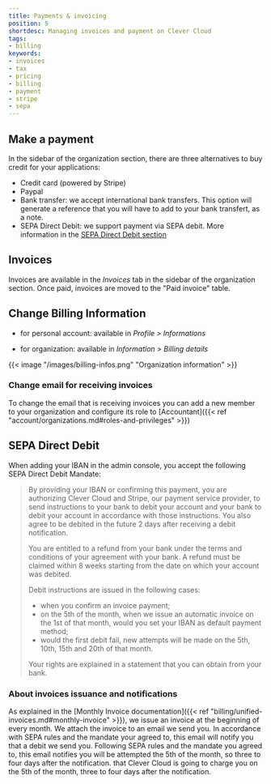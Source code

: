 ```yaml
---
title: Payments & invoicing
position: 5
shortdesc: Managing invoices and payment on Clever Cloud
tags:
- billing
keywords:
- invoices
- tax
- pricing
- billing
- payment
- stripe
- sepa
---
```


## Make a payment

In the sidebar of the organization section, there are three alternatives to buy credit for your applications:

* Credit card (powered by Stripe)
* Paypal
* Bank transfer: we accept international bank transfers. This option will generate a reference that you will have to add to your bank transfert, as a note.
* SEPA Direct Debit: we support payment via SEPA debit. More information in the [SEPA Direct Debit section](#sepa-direct-debit)


## Invoices

Invoices are available in the *Invoices* tab in the sidebar of the organization section. Once paid, invoices are moved to the "Paid invoice" table.

## Change Billing Information

* for personal account: available in *Profile > Informations*

* for organization: available in *Information > Billing details*

{{< image "/images/billing-infos.png" "Organization information" >}}

### Change email for receiving invoices

To change the email that is receiving invoices you can add a new member to your organization and configure its role to [Accountant]({{< ref "account/organizations.md#roles-and-privileges" >}})

## SEPA Direct Debit

When adding your IBAN in the admin console, you accept the following SEPA Direct Debit
Mandate:

> By providing your IBAN or confirming this payment, you are authorizing Clever Cloud and
> Stripe, our payment service provider, to send instructions to your bank to debit your
> account and your bank to debit your account in accordance with those instructions.
> You also agree to be debited in the future 2 days after receiving a debit notification.
>
> You are entitled to a refund from your bank under the terms and conditions of your
> agreement with your bank. A refund must be claimed within 8 weeks starting from the date
> on which your account was debited.
>
> Debit instructions are issued in the following cases:
>
> <ul>
>    <li>when you confirm an invoice payment;</li>
>    <li>on the 5th of the month, when we issue an automatic invoice on
>       the 1st of that month, would you set your IBAN as default payment method;</li>
>    <li>would the first debit fail, new attempts will be made on the 5th, 10th, 15th and
>       20th of that month.</li>
> </ul>
> Your rights are explained in a statement that you can obtain from your bank.

### About invoices issuance and notifications

As explained in the [Monthly Invoice documentation]({{< ref "billing/unified-invoices.md#monthly-invoice" >}}),
we issue an invoice at the beginning of every month. We attach the invoice to an email we send you. In accordance with SEPA rules and the mandate your agreed to, this email will notify you that a debit we send you. 
Following SEPA rules and the mandate you agreed to, this email notifies you will be attempted the 5th of the month, so three to four days after the notification. that Clever Cloud is going to charge you on the 5th of the month, three to four days after
the notification.
